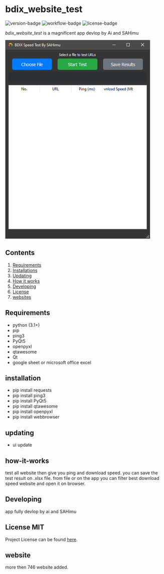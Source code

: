 # bdix_website_test
![version-badge] ![workflow-badge] ![license-badge]

*bdix_website_test* is a magnificent app devlop by Ai and SAHimu

![Image](SS.PNG)

## Contents

1. [Requirements](#requirements)
2. [Installations](#installation)
3. [Updating](#updating)
4. [How it works](#how-it-works)
5. [Developing](#developing)
6. [License](#license-mit)
7. [websites](website)

## Requirements
- python (3.1+)
- pip
- ping3
- PyQt5
- openpyxl
- qtawesome
- Qt
- google sheet or microsoft office excel

## installation
- pip install requests
- pip install ping3
- pip install PyQt5
- pip install qtawesome
- pip install openpyxl
- pip install webbrowser

## updating
- ui update

## how-it-works
test all website then give you ping and download speed. you can save the test result on .xlsx file. from file or on the app you can filter best download speed website and open it on browser.

## Developing
app fully devlop by ai and SAHimu

## License MIT
Project License can be found [here](LICENSE.md).

## website
more then 746 website added.

[version-badge]:   https://img.shields.io/badge/Version-v_0.6-%23007bff?style=flat&label=Version
[workflow-badge]:  https://img.shields.io/badge/Test-pass-green
[license-badge]:   https://img.shields.io/badge/license-MIT-007EC7.svg



